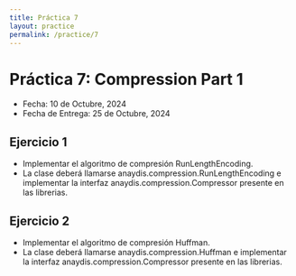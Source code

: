 ```yaml
---
title: Práctica 7
layout: practice
permalink: /practice/7
---
```


# Práctica 7: Compression Part 1

* Fecha: 10 de Octubre, 2024
* Fecha de Entrega: 25 de Octubre, 2024

## Ejercicio 1

* Implementar el algoritmo de compresión RunLengthEncoding.
* La clase deberá llamarse anaydis.compression.RunLengthEncoding e implementar la interfaz anaydis.compression.Compressor presente en las librerias.

## Ejercicio 2

* Implementar el algoritmo de compresión Huffman.
* La clase deberá llamarse anaydis.compression.Huffman e implementar la interfaz anaydis.compression.Compressor presente en las librerias.
